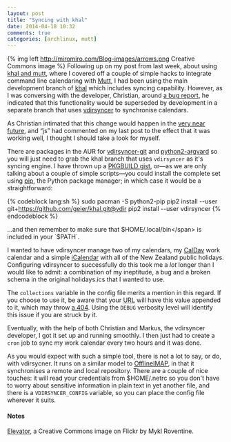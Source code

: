 ```yaml
---
layout: post
title: "Syncing with khal"
date: 2014-04-18 10:32
comments: true
categories: [archlinux, mutt]
---
```

{% img left  http://miromiro.com/Blog-images/arrows.png Creative Commons image %}
Following up on my post from last week, about using
[khal and mutt](http://jasonwryan.com/blog/2014/04/05/calendar/ 'Check it out…'),
where I covered off a couple of simple hacks to integrate command line
calendaring with [Mutt](http://www.mutt.org/ 'Mutt hompeage'), I had been using
the main development branch of
[khal](https://github.com/geier/khal 'Master branch on github') which includes
syncing capability. However, as I was conversing with the developer, Christian,
around
[a bug report](https://github.com/geier/khal/issues/47 'Issue on khal github repo'),
he indicated that this functionality would be superseded by development in a 
separate branch that uses 
[vdirsyncer](https://github.com/untitaker/vdirsyncer 'Github repo') to
synchronise calendars.

As Christian intimated that this change would happen in the
[very near future](https://github.com/geier/khal/issues/47#issuecomment-40175915 'Relevant comment'),
and “js” had commented on my last post to the effect that it was working well, I 
thought I should take a look for myself.

There are packages in the AUR for 
[vdirsyncer-git](https://aur.archlinux.org/packages/python2-vdirsyncer/ 'Grab it') and
[python2-argvard](https://aur.archlinux.org/packages/python2-argvard/ 'Same deal…')
so you will just need to grab the khal branch that uses `vdirsyncer` as it's
syncing engine. I have thrown up a 
[PKGBUILD gist](https://gist.github.com/jasonwryan/10949540 'Nothing too flash…'),
or—as we are only talking about a couple of simple scripts—you could install the
complete set using 
[pip](http://www.pip-installer.org/en/latest/ 'Official documentation'), the
Python package manager; in which case it would be a straightforward:

{% codeblock lang:sh %}
sudo pacman -S python2-pip
pip2 install --user git+https://github.com/geier/khal.git@vdir
pip2 install --user vdirsyncer
{% endcodeblock %}

…and then remember to make sure that <span class="file">$HOME/.local/bin</span>
is included in your `$PATH`.

I wanted to have vdirsyncer manage two of my calendars, my 
[CalDav](http://en.wikipedia.org/wiki/CalDAV 'Wikipedia page') work calendar and
a simple [iCalendar](http://en.wikipedia.org/wiki/ICalendar 'Wikipedia, again…')
with all of the New Zealand public holidays. Configuring vdirsyncer to
successfully do this took me a *lot* longer than I would like to admit: a
combination of my ineptitude, a bug and a broken schema in the original 
<span class="file">holidays.ics</span> that I wanted to use.

The `collections` variable in the config file merits a mention in this regard.
If you choose to use it, be aware that your <acronym title="Unique Resource Locator">URL</acronym>
will have this value appended to it, which may throw 
[a 404](http://en.wikipedia.org/wiki/HTTP_404 'Wikipedia entry'). Using the
`DEBUG` verbosity level will identify this issue if you are struck by it.

Eventually, with the help of both Christian and Markus, the vdirsyncer
developer, I got it set up and running smoothly. I then just had to create
a `cron` job to sync my work calendar every two hours and it was done.

As you would expect with such a simple tool, there is not a lot to say, or do,
with vdirsycner. It runs on a similar model to 
[OfflineIMAP](http://offlineimap.org/ 'Home page'), in that it synchronises a
remote and local repository. There are a couple of nice touches: it will read
your credentials from <span class="file">$HOME/.netrc</span> so you don't have
to worry about sensitive information in plain text in yet another file, and there
is a `VDIRSYNCER_CONFIG` variable, so you can place the config file wherever it
suits.

#### Notes
[Elevator](https://flic.kr/p/Re9Sb), a Creative Commons image on Flickr by Mykl Roventine.

